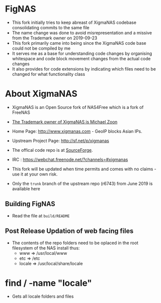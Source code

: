 # FigNAS
* This fork initially tries to keep abreast of XigmaNAS codebase consolidating commits to the same file
* The name change was done to avoid misrepresentation and a missive from the Trademark owner on 2019-09-23
* This fork primarily came into being since the XigmaNAS code base could not be compiled by me
* It serves me as a base for understanding code changes by organising whitespace and code block movement changes from the actual code changes
* It also provides for code extensions by indicating which files need to be changed for what functionality class

# About XigmaNAS
* XigmaNAS is an Open Source fork of NAS4Free which is a fork of FreeNAS
* [The Trademark owner of XigmaNAS is Michael Zoon](http://tsdr.uspto.gov/#caseNumber=87689146&amp;caseSearchType=US_APPLICATION&amp;caseType=SERIAL_NO&amp;searchType=statusSearch)

* Home Page: http://www.xigmanas.com - GeoIP blocks Asian IPs.
* Upstream Project Page: http://sf.net/p/xigmanas
* The offical code repo is at [SourceForge](https://sourceforge.net/p/xigmanas/code).
* IRC : https://webchat.freenode.net/?channels=#xigmanas
* This fork will be updated when time permits and comes with no claims - use it at your own risk.
* Only the `trunk` branch of the upstream repo (r6743) from June 2019 is available here

## Building FigNAS
* Read the file at `build/README`

## Post Release Updation of web facing files
* The contents of the repo folders need to be oplaced in the root filesystem of the NAS install thus:
	* www => /usr/local/www
	* etc => /etc
	* locale => /usr/local/share/locale

# find / -name "locale"
* Gets all locale folders and files
